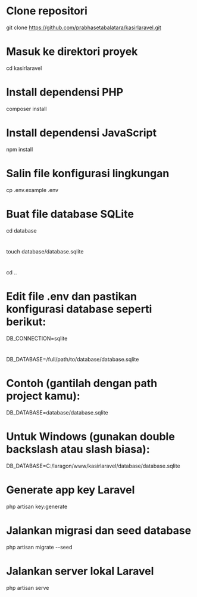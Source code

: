 # Clone repositori
git clone https://github.com/prabhasetabalatara/kasirlaravel.git

# Masuk ke direktori proyek
cd kasirlaravel

# Install dependensi PHP
composer install

# Install dependensi JavaScript
npm install

# Salin file konfigurasi lingkungan
cp .env.example .env

# Buat file database SQLite
cd database
#
touch database/database.sqlite
#
cd ..

# Edit file .env dan pastikan konfigurasi database seperti berikut:
DB_CONNECTION=sqlite
#
DB_DATABASE=/full/path/to/database/database.sqlite

# Contoh (gantilah dengan path project kamu):
DB_DATABASE=database/database.sqlite

# Untuk Windows (gunakan double backslash atau slash biasa):
DB_DATABASE=C:/laragon/www/kasirlaravel/database/database.sqlite

# Generate app key Laravel
php artisan key:generate

# Jalankan migrasi dan seed database
php artisan migrate --seed

# Jalankan server lokal Laravel
php artisan serve


